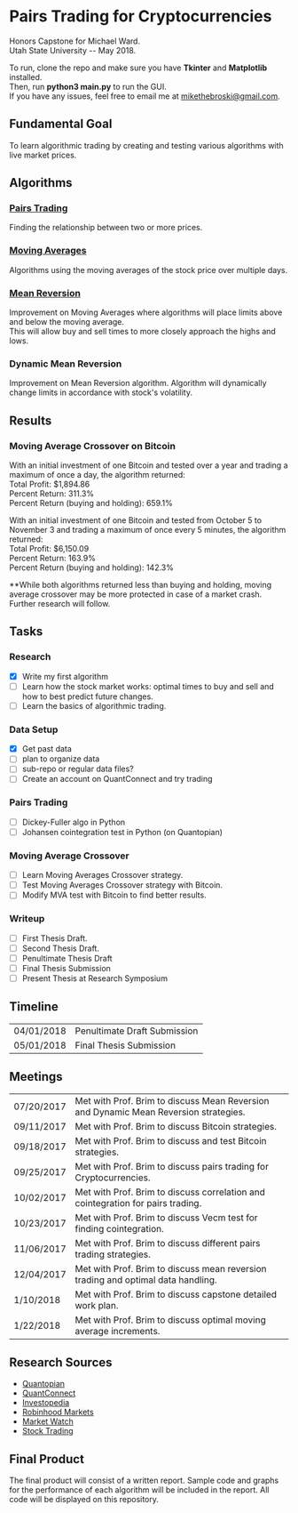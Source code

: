 # Pairs Trading for Cryptocurrencies
Honors Capstone for Michael Ward.  
Utah State University -- May 2018.

To run, clone the repo and make sure you have **Tkinter** and **Matplotlib** installed.  
Then, run **python3 main.py** to run the GUI.  
If you have any issues, feel free to email me at mikethebroski@gmail.com.

## Fundamental Goal
To learn algorithmic trading by creating and testing various algorithms with live market prices.

## Algorithms
### <a href="/Pairs/">Pairs Trading</a>
Finding the relationship between two or more prices.

### <a href="/Moving Averages/">Moving Averages</a>
Algorithms using the moving averages of the stock price over multiple days.

### <a href="/Mean Reversion/">Mean Reversion</a>
Improvement on Moving Averages where algorithms will place limits above and below the moving average.  
This will allow buy and sell times to more closely approach the highs and lows.

### Dynamic Mean Reversion
Improvement on Mean Reversion algorithm. Algorithm will dynamically change limits in accordance with stock's volatility.

## Results

### Moving Average Crossover on Bitcoin
With an initial investment of one Bitcoin and tested over a year and trading a maximum of once a day, the algorithm returned:  
Total Profit:  $1,894.86  
Percent Return:  311.3%  
Percent Return (buying and holding):  659.1%  

With an initial investment of one Bitcoin and tested from October 5 to November 3 and trading a maximum of once every 5 minutes, the algorithm returned:  
Total Profit:  $6,150.09  
Percent Return:  163.9%  
Percent Return (buying and holding):  142.3%  

\*\*While both algorithms returned less than buying and holding, moving average crossover may be more protected in case of a market crash. Further research will follow.

## Tasks

### Research
- [x] Write my first algorithm
- [ ] Learn how the stock market works: optimal times to buy and sell and how to best predict future changes.
- [ ] Learn the basics of algorithmic trading.

### Data Setup
- [x] Get past data
- [ ] plan to organize data
- [ ] sub-repo or regular data files?
- [ ] Create an account on QuantConnect and try trading

### Pairs Trading
- [ ] Dickey-Fuller algo in Python  
- [ ] Johansen cointegration test in Python (on Quantopian)  

### Moving Average Crossover
- [ ] Learn Moving Averages Crossover strategy.
- [ ] Test Moving Averages Crossover strategy with Bitcoin.
- [ ] Modify MVA test with Bitcoin to find better results.

### Writeup
- [ ] First Thesis Draft.
- [ ] Second Thesis Draft.
- [ ] Penultimate Thesis Draft
- [ ] Final Thesis Submission
- [ ] Present Thesis at Research Symposium

## Timeline

<table>
  <tr>
    <td>04/01/2018</td>
    <td>Penultimate Draft Submission</td>
  </tr>
  <tr>
    <td>05/01/2018</td>
    <td>Final Thesis Submission</td>
  </tr>
</table>

## Meetings

<table>
  <tr>
    <td>07/20/2017</td>
    <td>Met with Prof. Brim to discuss Mean Reversion and Dynamic Mean Reversion strategies.</td>
  </tr>
  <tr>
    <td>09/11/2017</td>
    <td>Met with Prof. Brim to discuss Bitcoin strategies.</td>
  </tr>
  <tr>
    <td>09/18/2017</td>
    <td>Met with Prof. Brim to discuss and test Bitcoin strategies.</td>
  </tr>
  <tr>
    <td>09/25/2017</td>
    <td>Met with Prof. Brim to discuss pairs trading for Cryptocurrencies.</td>
  </tr>
  <tr>
    <td>10/02/2017</td>
    <td>Met with Prof. Brim to discuss correlation and cointegration for pairs trading.</td>
  </tr>
  <tr>
    <td>10/23/2017</td>
    <td>Met with Prof. Brim to discuss Vecm test for finding cointegration.</td>
  </tr>
  <tr>
    <td>11/06/2017</td>
    <td>Met with Prof. Brim to discuss different pairs trading strategies.</td>
  </tr>
  <tr>
    <td>12/04/2017</td>
    <td>Met with Prof. Brim to discuss mean reversion trading and optimal data handling.</td>
  </tr>
  <tr>
    <td>1/10/2018</td>
    <td>Met with Prof. Brim to discuss capstone detailed work plan.</td>
  </tr>
  <tr>
    <td>1/22/2018</td>
    <td>Met with Prof. Brim to discuss optimal moving average increments.</td>
  </tr>
</table>

## Research Sources
<ul>
<li><a href="https://quantopian.com">Quantopian</a></li>
<li><a href="https://www.quantconnect.com">QuantConnect</a></li>
<li><a href="http://investopedia.com">Investopedia</a></li>
<li><a href="https://robinhood.com">Robinhood Markets</a></li>
<li><a href="http://marketwatch.com">Market Watch</a></li>
<li><a href="http://stocktrading.com">Stock Trading</a></li>
</ul>

## Final Product
The final product will consist of a written report. Sample code and graphs for the performance of each algorithm will
be included in the report. All code will be displayed on this repository.
